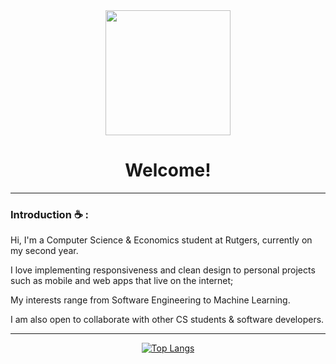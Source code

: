 <div id="column" align="center">
<img src="https://lh3.googleusercontent.com/-7WvbLdb1ItCPeEJBvAUz0rWt2UnlgLJDvmivKdG-sVRJecEo7NuR7gpULdaNvZWJbCaQwwTNtW3HLNuT2-y273AmTOctBz9IetO=w600" width="200"/>
</div>



<div id="column" align="center">
<h1>Welcome!</h1>
</div>

---

### Introduction :coffee: :

Hi, I'm a Computer Science & Economics student at Rutgers, currently on my second year.

I love implementing responsiveness and clean design to personal projects such as mobile and web apps that live on the internet; 

My interests range from Software Engineering to Machine Learning.

I am also open to collaborate with other CS students & software developers.

---

<div id "header" align="center">

[![Top Langs](https://github-readme-stats.vercel.app/api/top-langs/?username=byrongomezjr&layout=compact&theme=nord)](https://github.com/anuraghazra/github-readme-stats)

</div>


<!--
**byrongomezjr/byrongomezjr** is a ✨ _special_ ✨ repository because its `README.md` (this file) appears on your GitHub profile.
-->
